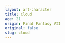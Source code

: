 ```yaml
---
layout: art-character
title: Cloud
age: 21
origin: Final Fantasy VII
original: false
slug: cloud
---
```

